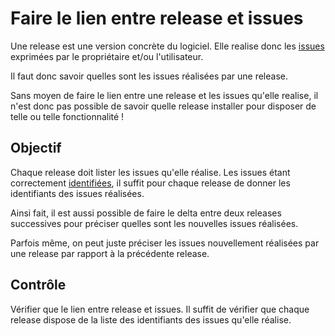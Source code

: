 Faire le lien entre release et issues
=====================================

Une release est une version concrète du logiciel. Elle realise donc les [issues](../issue) exprimées par le propriétaire et/ou l'utilisateur.

Il faut donc savoir quelles sont les issues réalisées par une release.

Sans moyen de faire le lien entre une release et les issues qu'elle realise, il n'est donc pas possible de savoir quelle release installer pour disposer de telle ou telle fonctionnalité !

Objectif
--------

Chaque release doit lister les issues qu'elle réalise. Les issues étant correctement [identifiées](../issue/identifier.md), il suffit pour chaque release de donner les identifiants des issues réalisées.

Ainsi fait, il est aussi possible de faire le delta entre deux releases successives pour préciser quelles sont les nouvelles issues réalisées.

Parfois même, on peut juste préciser les issues nouvellement réalisées par une release par rapport à la précédente release.

Contrôle
--------

Vérifier que le lien entre release et issues. Il suffit de vérifier que chaque release dispose de la liste des identifiants des issues qu'elle réalise.
